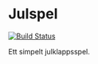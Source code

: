 # Julspel

[![Build Status](https://tankernn.eu/jenkins/buildStatus/icon?job=Julspel)](https://tankernn.eu/jenkins/job/Julspel/)

Ett simpelt julklappsspel.
